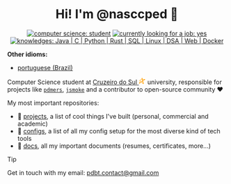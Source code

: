 <div align="center">

# Hi! I'm @nasccped 👋

<!-- showing badges -->
[![computer science: student](https://img.shields.io/badge/computer_science-student-F28A17)](#)
[![currently looking for a job: yes](https://img.shields.io/badge/currently_looking_for_a_job-yes-3E73AF)](#)
[![knowledges: Java | C | Python | Rust | SQL | Linux | DSA | Web | Docker](https://img.shields.io/badge/knowledges-Java_|_C_|_Python_|_Rust_|_SQL_|_Linux_|_DSA_|_Web_|_Docker-F25C54)](#)

</div>

**Other idioms:**
- [portuguese (Brazil)](./README.pt.md)

Computer Science student at
[Cruzeiro do Sul <img src="./assets/logo-cruzeiro_do_sul.png"
style="height:1rem"
alt="Cruzeiro do Sul logo">](https://www.cruzeirodosul.edu.br/)
university, responsible for projects like
[`pdmers`](https://github.com/nasccped/pdmers),
[`jsmoke`](https://github.com/nasccped/jsmoke) and a contributor to
open-source community ❤️

My most important repositories:

- 📐 [projects], a list of cool things I've built (personal,
  commercial and academic)
- 🔧 [configs], a list of all my config setup for the most diverse
  kind of tech tools
- 📂 [docs], all my important documents (resumes, certificates,
  more...)

[projects]: https://github.com/nasccped/nascc.projects
[configs]: https://github.com/nasccped/nascc.configs
[docs]: https://github.com/nasccped/nascc.documents

> [!TIP]
>
> Get in touch with my email: [pdbt.contact@gmail.com](pdbt.contact@gmail.com)
